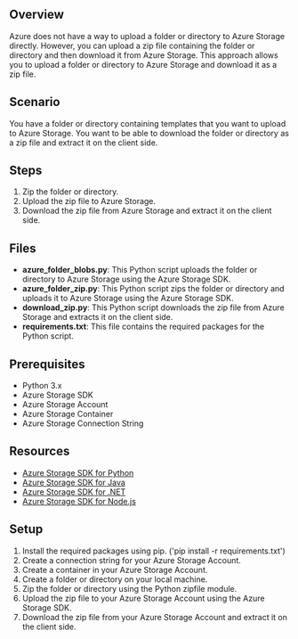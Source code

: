 ## Overview
Azure does not have a way to upload a folder or directory to Azure Storage directly. However, you can upload a zip file containing the folder or directory and then download it from Azure Storage. This approach allows you to upload a folder or directory to Azure Storage and download it as a zip file.

## Scenario
You have a folder or directory containing templates that you want to upload to Azure Storage. You want to be able to download the folder or directory as a zip file and extract it on the client side.

## Steps
1. Zip the folder or directory.
2. Upload the zip file to Azure Storage.
3. Download the zip file from Azure Storage and extract it on the client side.  

## Files
- **azure_folder_blobs.py**: This Python script uploads the folder or directory to Azure Storage using the Azure Storage SDK.
- **azure_folder_zip.py**: This Python script zips the folder or directory and uploads it to Azure Storage using the Azure Storage SDK.
- **download_zip.py**: This Python script downloads the zip file from Azure Storage and extracts it on the client side.
- **requirements.txt**: This file contains the required packages for the Python script.

## Prerequisites
- Python 3.x
- Azure Storage SDK
- Azure Storage Account
- Azure Storage Container
- Azure Storage Connection String

## Resources
- [Azure Storage SDK for Python](https://docs.microsoft.com/en-us/azure/storage/blobs/storage-quickstart-blobs-python)
- [Azure Storage SDK for Java](https://docs.microsoft.com/en-us/azure/storage/blobs/storage-quickstart-blobs-java)
- [Azure Storage SDK for .NET](https://docs.microsoft.com/en-us/azure/storage/blobs/storage-quickstart-blobs-dotnet)
- [Azure Storage SDK for Node.js](https://docs.microsoft.com/en-us/azure/storage/blobs/storage-quickstart-blobs-nodejs)

## Setup
1. Install the required packages using pip. ('pip install -r requirements.txt')
2. Create a connection string for your Azure Storage Account.
3. Create a container in your Azure Storage Account.
4. Create a folder or directory on your local machine.
5. Zip the folder or directory using the Python zipfile module.
6. Upload the zip file to your Azure Storage Account using the Azure Storage SDK.
7. Download the zip file from your Azure Storage Account and extract it on the client side.
